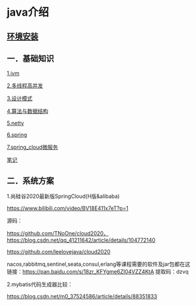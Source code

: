 # java介绍

## [环境安装](env/index.md)

## 一．基础知识

[1.jvm](jvm/index.md)

[2.多线程高并发](juc/index.md)

[3.设计模式](design23/index.md)

[4.算法与数据结构](dsa/index.md)

[5.netty](netty/index.md)

[6.spring](spring/index.md)

[7.spring_cloud微服务](spring/spring_cloud.md)

[笔记](java_mark.md)

## 二．系统方案

1.尚硅谷2020最新版SpringCloud(H版&alibaba)

https://www.bilibili.com/video/BV18E411x7eT?p=1

源码：

https://github.com/TNoOne/cloud2020，https://blog.csdn.net/qq_41211642/article/details/104772140

https://github.com/leelovejava/cloud2020

nacos,rabbitmq,sentinel,seata,consul,erlang等课程需要的软件及jar包都在这
链接：https://pan.baidu.com/s/18zr_KFYgme6ZI04VZZ4KtA 
提取码：dzvq

2.mybatis代码生成器比较：

https://blog.csdn.net/m0_37524586/article/details/88351833

